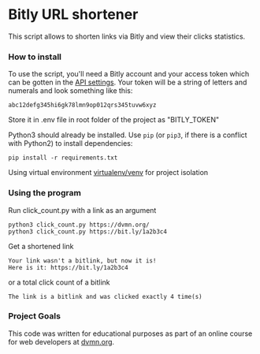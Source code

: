# Bitly URL shortener

This script allows to shorten links via Bitly and view their clicks statistics.

### How to install

To use the script, you'll need a Bitly account and your access token which can be gotten in the [API settings](https://app.bitly.com/settings/api/).
Your token will be a string of letters and numerals and look something like this:
```
abc12defg345hi6gk78lmn9op012qrs345tuvw6xyz
```
Store it in .env file in root folder of the project as "BITLY_TOKEN"

Python3 should already be installed. 
Use `pip` (or `pip3`, if there is a conflict with Python2) to install dependencies:
```
pip install -r requirements.txt
```

Using virtual environment [virtualenv/venv](https://docs.python.org/3/library/venv.html) for project isolation 

### Using the program

Run click_count.py with a link as an argument 
```
python3 click_count.py https://dvmn.org/
python3 click_count.py https://bit.ly/1a2b3c4
```

Get a shortened link
```
Your link wasn't a bitlink, but now it is!
Here is it: https://bit.ly/1a2b3c4
```
or a total click count of a bitlink
```
The link is a bitlink and was clicked exactly 4 time(s)
```
### Project Goals

This code was written for educational purposes as part of an online course for web developers at [dvmn.org](https://dvmn.org/).
